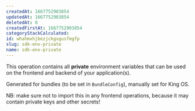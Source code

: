 ```yaml
---
createdAt: 1667752903854
updatedAt: 1667752903854
deletedAt: 0
createdFirstAt: 1667752903854
categoryStackCalculated: 
id: whahmxhjbezjckgxgusfmgfp
slug: sdk-env-private
name: sdk-env-private
---
```


This operation contains all **private** environment variables that can be used on the frontend and backend of your application(s).

Generated for bundles (to be set in `BundleConfig`), manually set for King OS.

NB: make sure not to import this in any frontend operations, because it may contain private keys and other secrets!

